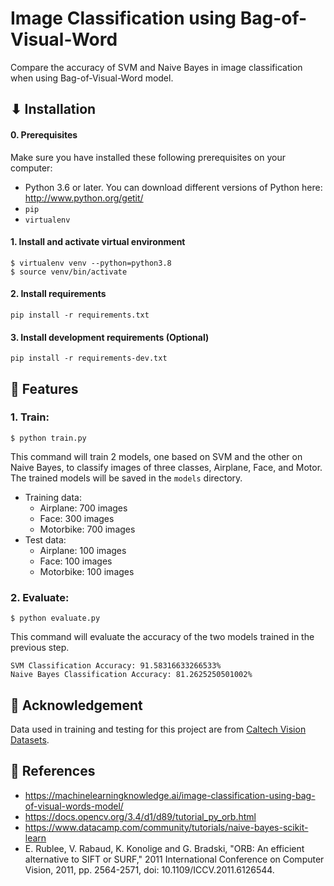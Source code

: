 # Image Classification using Bag-of-Visual-Word
Compare the accuracy of SVM and Naive Bayes in image classification when using Bag-of-Visual-Word model.

## ⬇ Installation

#### 0. Prerequisites
Make sure you have installed these following prerequisites on your computer:
- Python 3.6 or later.
You can download different versions of Python here:
http://www.python.org/getit/
- `pip`
- `virtualenv`

#### 1. Install and activate virtual environment
```
$ virtualenv venv --python=python3.8
$ source venv/bin/activate
```

#### 2. Install requirements
```
pip install -r requirements.txt
```

#### 3. Install development requirements (Optional)
```
pip install -r requirements-dev.txt
```

## 🚀 Features
### 1. Train:
```
$ python train.py
```
This command will train 2 models, one based on SVM and the other on Naive Bayes, to classify images of three classes, Airplane, Face, and Motor. The trained models will be saved in the `models` directory.
- Training data:
    - Airplane: 700 images
    - Face: 300 images
    - Motorbike: 700 images
- Test data:
    - Airplane: 100 images
    - Face: 100 images
    - Motorbike: 100 images
### 2. Evaluate:
```
$ python evaluate.py
```
This command will evaluate the accuracy of the two models trained in the previous step.
```text
SVM Classification Accuracy: 91.58316633266533%
Naive Bayes Classification Accuracy: 81.2625250501002%
```
## 🤟 Acknowledgement
Data used in training and testing for this project are from [Caltech Vision Datasets](https://drive.google.com/drive/folders/1kLMG1pa3xV_TwK0DnibSbjYrj_hjGttf).

## 📄 References
- https://machinelearningknowledge.ai/image-classification-using-bag-of-visual-words-model/
- https://docs.opencv.org/3.4/d1/d89/tutorial_py_orb.html
- https://www.datacamp.com/community/tutorials/naive-bayes-scikit-learn
- E. Rublee, V. Rabaud, K. Konolige and G. Bradski, "ORB: An efficient alternative to SIFT or SURF," 2011 International Conference on Computer Vision, 2011, pp. 2564-2571, doi: 10.1109/ICCV.2011.6126544.
